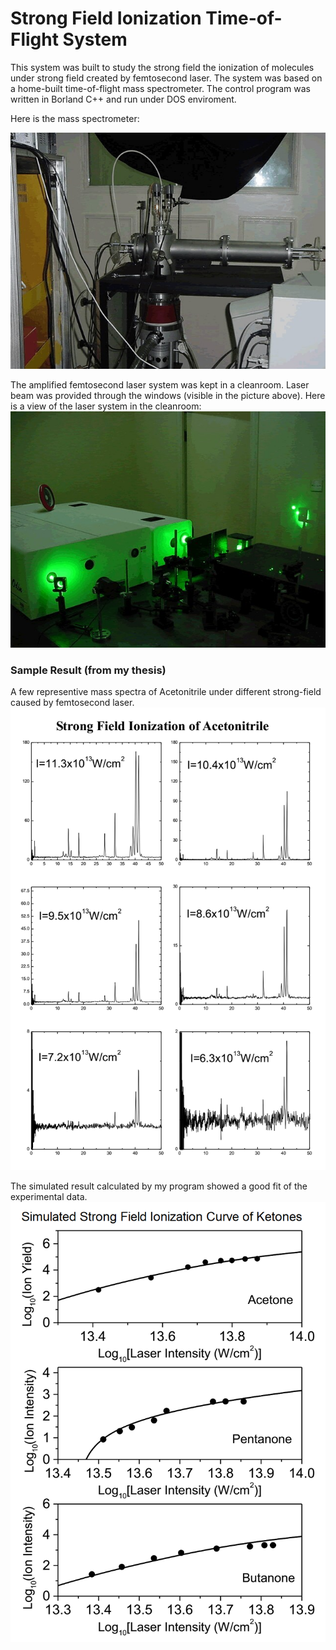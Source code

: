 # Strong Field Ionization Time-of-Flight System
This system was built to study the strong field the ionization of molecules under strong field created by femtosecond laser. The system was based on a home-built time-of-flight mass spectrometer. The control program was written in Borland C++ and run under DOS enviroment. 

Here is the mass spectrometer:

![Time-of-flight mass spectrometer](instruments/feimiaophoto2.jpg)

The amplified femtosecond laser system was kept in a cleanroom.  Laser beam was provided through the windows (visible in the picture above).  Here is a view of the laser system in the cleanroom:
![Laser system](instruments/feimiaophoto1.jpg)

### Sample Result (from my thesis)
A few representive mass spectra of Acetonitrile under different strong-field caused by femtosecond laser.
![Acn](figs/acn.png)

The simulated result calculated by my program showed a good fit of the experimental data.
![Ketones](figs/ketones.png)
